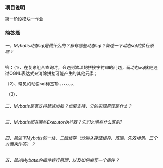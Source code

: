 ### 项目说明

第一阶段模块一作业

### 简答题

###### 一、Mybatis动态sql是做什么的？都有哪些动态sql？简述一下动态sql的执行原理？

答：（1）、在复杂组合查询时，会遇到繁琐的拼接字符串的问题，而动态sql就是通过OGNL表达式来消除拼接可能产生的其他元素；

​		（2）、常见的动态sql标签有:<if>、<choose>、<when>、<trim>、<where>、<set>、<foreach>、<bind>

​	    （3）、

###### 二、Mybatis是否支持延迟加载？如果支持，它的实现原理是什么？

###### 三、Mybatis都有哪些Executor执行器？它们之间有什么区别?

###### 四、简述下Mybatis的一级、二级缓存（分别从存储结构、范围、失效场景。三个方面来作答）？

###### 五、简述Mybatis的插件运行原理，以及如何编写一个插件？


